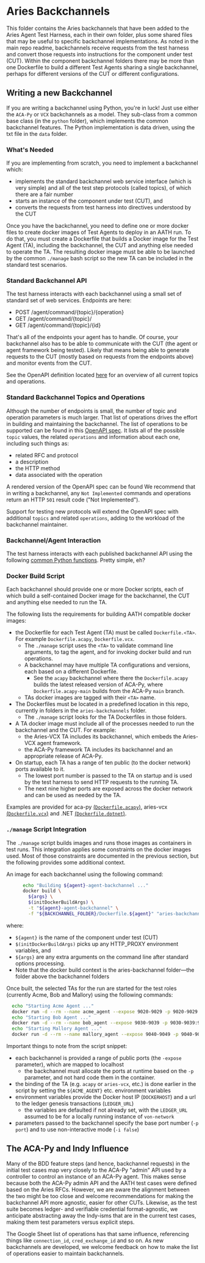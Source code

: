# Aries Backchannels

This folder contains the Aries backchannels that have been added to the Aries Agent Test Harness, each in their own folder, plus some shared files that may be useful to specific backchannel implementations. As noted in the main repo readme, backchannels receive requests from the test harness and convert those requests into instructions for the component under test (CUT). Within the component backchannel folders there may be more than one Dockerfile to build a different Test Agents sharing a single backchannel, perhaps for different versions of the CUT or different configurations.

## Writing a new Backchannel

If you are writing a backchannel using Python, you're in luck! Just use either the `ACA-Py` or `VCX` backchannels as a model. They sub-class from a common base class (in the `python` folder), which implements the common backchannel features. The Python implementation is data driven, using the txt file in the `data` folder.

### What's Needed

If you are implementing from scratch, you need to implement a backchannel which:

- implements the standard backchannel web service interface (which is very simple) and all of the test step protocols (called topics), of which there are a fair number
- starts an instance of the component under test (CUT), and
- converts the requests from test harness into directives understood by the CUT

Once you have the backchannel, you need to define one or more docker files to create docker images of Test Agents to deploy in an AATH run. To do that, you must create a Dockerfile that builds a Docker image for the Test Agent (TA), including the backchannel, the CUT and anything else needed to operate the TA. The resulting docker image must be able to be launched by the common `./manage` bash script so the new TA can be included in the standard test scenarios.

### Standard Backchannel API

The test harness interacts with each backchannel using a small set of standard set of web services. Endpoints are here:

- POST /agent/command/{topic}/{operation}
- GET /agent/command/{topic}/
- GET /agent/command/{topic}/{id}

That's all of the endpoints your agent has to handle. Of course, your backchannel also has to be able to communicate
with the CUT (the agent or agent framework being tested). Likely that means being able to generate requests to the
CUT (mostly based on requests from the endpoints above) and monitor events from the CUT.

See the OpenAPI definition located [here](../docs/assets/openapi-spec.yml) for an overview of all current topics and operations.

### Standard Backchannel Topics and Operations

Although the number of endpoints is small, the number of topic and operation parameters is much larger. That list of operations drives the effort in building and maintaining the backchannel. The list of operations to be supported can be found in this [OpenAPI spec](../docs/assets/openapi-spec.yml). It lists all of the possible `topic` values, the related `operations` and information about each one, including such things as:

- related RFC and protocol
- a description
- the HTTP method
- data associated with the operation

A rendered version of the OpenAPI spec can be found
We recommend that in writing a backchannel, any `Not Implemented` commands and operations return an HTTP `501` result code ("Not Implemented").

Support for testing new protocols will extend the OpenAPI spec with additional `topics` and related `operations`, adding to the workload of the backchannel maintainer.

### Backchannel/Agent Interaction

The test harness interacts with each published backchannel API using the following [common Python functions](../aries-test-harness/agent_backchannel_client.py). Pretty simple, eh?

### Docker Build Script

Each backchannel should provide one or more Docker scripts, each of which build a self-contained Docker image for the backchannel, the CUT and anything else needed to run the TA.

The following lists the requirements for building AATH compatible docker images:

- the Dockerfile for each Test Agent (TA) must be called `Dockerfile.<TA>`. For example `Dockerfile.acapy`, `Dockerfile.vcx`.
  - The `./manage` script uses the `<TA>` to validate command line arguments, to tag the agent, and for invoking docker build and run operations.
  - A backchannel may have multiple TA configurations and versions, each based on a different Dockerfile.
    - See the `acapy` backchannel where there the `Dockerfile.acapy` builds the latest released version of ACA-Py, where `Dockerfile.acapy-main` builds from the ACA-Py `main` branch.
  - TAs docker images are tagged with their `<TA>` name.
- The Dockerfiles must be located in a predefined location in this repo, currently in folders in the `aries-backchannels` folder.
  - The `./manage` script looks for the TA Dockerfiles in those folders.
- A TA docker image must include all of the processes needed to run the backchannel and the CUT. For example:
  - the Aries-VCX TA includes its backchannel, which embeds the Aries-VCX agent framework.
  - the ACA-Py framework TA includes its backchannel and an appropriate release of ACA-Py.
- On startup, each TA has a range of ten public (to the docker network) ports available to it.
  - The lowest port number is passed to the TA on startup and is used by the test harness to send HTTP requests to the running TA.
  - The next nine higher ports are exposed across the docker network and can be used as needed by the TA.

Examples are provided for aca-py [(`Dockerfile.acapy`)](acapy/Dockerfile.acapy), aries-vcx [(`Dockerfile.vcx`)](aries-vcx/Dockerfile.aries-vcx) and .NET [(`Dockerfile.dotnet`)](dotnet/Dockerfile.dotnet).

### `./manage` Script Integration

The `./manage` script builds images and runs those images as containers in test runs. This integration applies some constraints on the docker images used. Most of those constraints are documented in the previous section, but the following provides some additional context.

An image for each backchannel using the following command:

```bash
      echo "Building ${agent}-agent-backchannel ..."
      docker build \
        ${args} \
        $(initDockerBuildArgs) \
        -t "${agent}-agent-backchannel" \
        -f "${BACKCHANNEL_FOLDER}/Dockerfile.${agent}" "aries-backchannels/"
```

where:

- `${agent}` is the name of the component under test (CUT)
- `$(initDockerBuildArgs)` picks up any HTTP_PROXY environment variables, and
- `${args}` are any extra arguments on the command line after standard options processing.
- Note that the docker build context is the aries-backchannel folder&mdash;the folder above the backchannel folders

Once built, the selected TAs for the run are started for the test roles (currently Acme, Bob and Mallory) using the following commands:

```bash
  echo "Starting Acme Agent ..."
  docker run -d --rm --name acme_agent --expose 9020-9029 -p 9020-9029:9020-9029 -e "DOCKERHOST=${DOCKERHOST}" -e "LEDGER_URL=http://${DOCKERHOST}:9000" ${ACME_AGENT} -p 9020 -i false >/dev/null
  echo "Starting Bob Agent ..."
  docker run -d --rm --name bob_agent --expose 9030-9039 -p 9030-9039:9030-9039 -e "DOCKERHOST=${DOCKERHOST}" -e "LEDGER_URL=http://${DOCKERHOST}:9000" ${BOB_AGENT} -p 9030 -i false >/dev/null
  echo "Starting Mallory Agent ..."
  docker run -d --rm --name mallory_agent --expose 9040-9049 -p 9040-9049:9040-9049 -e "DOCKERHOST=${DOCKERHOST}" -e "LEDGER_URL=http://${DOCKERHOST}:9000" ${MALLORY_AGENT} -p 9040  -i false >/dev/null
```

Important things to note from the script snippet:

- each backchannel is provided a range of public ports (the `-expose` parameter), which are mapped to localhost
  - the backchannel must allocate the ports at runtime based on the `-p` parameter, and not hard code them in the container.
- the binding of the TA (e.g. `acapy` or `aries-vcx`, etc.) is done earlier in the script by setting the `${ACME_AGENT}` etc. environment variables
- environment variables provide the Docker host IP (`DOCKERHOST`) and a url to the ledger genesis transactions (`LEDGER_URL`)
  - the variables are defaulted if not already set, with the `LEDGER_URL` assumed to be for a locally running instance of `von-network`
- parameters passed to the backchannel specify the base port number (`-p port`) and to use non-interactive mode (`-i false`)

## The ACA-Py and Indy Influence

Many of the BDD feature steps (and hence, backchannel requests) in the initial test cases map very closely to the ACA-Py "admin" API used by a controller to control an instance of an ACA-Py agent. This makes sense because both the ACA-Py admin API and the AATH test cases were defined based on the Aries RFCs. However, we are aware the alignment between the two might be too close and welcome recommendations for making the backchannel API more agnostic, easier for other CUTs. Likewise, as the test suite becomes ledger- and verifiable credential format-agnostic, we anticipate abstracting away the Indy-isms that are in the current test cases, making them test parameters versus explicit steps.

The Google Sheet list of operations has that same influence, referencing things like `connection_id`, `cred_exchange_id` and so on. As new backchannels are developed, we welcome feedback on how to make the list of operations easier to maintain backchannels.
